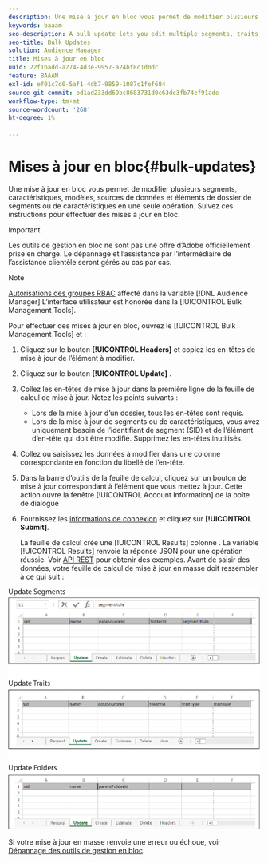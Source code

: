 ```yaml
---
description: Une mise à jour en bloc vous permet de modifier plusieurs segments, caractéristiques, modèles, sources de données et éléments de dossier de segments ou de caractéristiques en une seule opération. Suivez ces instructions pour effectuer des mises à jour en bloc.
keywords: baaam
seo-description: A bulk update lets you edit multiple segments, traits, models, data sources, and segment or trait folder elements in a single operation. Follow these instructions to make bulk updates.
seo-title: Bulk Updates
solution: Audience Manager
title: Mises à jour en bloc
uuid: 22f1badd-a274-4d3e-9957-a24bf8c1d0dc
feature: BAAAM
exl-id: ef01c7d0-5af1-4db7-9859-1087c1fef684
source-git-commit: bd1ad233dd69bc8683731d0c63dc3fb74ef91ade
workflow-type: tm+mt
source-wordcount: '268'
ht-degree: 1%

---
```


# Mises à jour en bloc{#bulk-updates}

Une mise à jour en bloc vous permet de modifier plusieurs segments, caractéristiques, modèles, sources de données et éléments de dossier de segments ou de caractéristiques en une seule opération. Suivez ces instructions pour effectuer des mises à jour en bloc.

>[!IMPORTANT]
>
>Les outils de gestion en bloc ne sont pas une offre d’Adobe officiellement prise en charge. Le dépannage et l’assistance par l’intermédiaire de l’assistance clientèle seront gérés au cas par cas.

<!-- 

t_bulk_updates.xml

 -->

>[!NOTE]
>
>[Autorisations des groupes RBAC](../../features/administration/administration-overview.md) affecté dans la variable [!DNL Audience Manager] L’interface utilisateur est honorée dans la [!UICONTROL Bulk Management Tools].

Pour effectuer des mises à jour en bloc, ouvrez le [!UICONTROL Bulk Management Tools] et :

1. Cliquez sur le bouton **[!UICONTROL Headers]** et copiez les en-têtes de mise à jour de l’élément à modifier.
2. Cliquez sur le bouton **[!UICONTROL Update]** .
3. Collez les en-têtes de mise à jour dans la première ligne de la feuille de calcul de mise à jour. Notez les points suivants :

   * Lors de la mise à jour d’un dossier, tous les en-têtes sont requis.
   * Lors de la mise à jour de segments ou de caractéristiques, vous avez uniquement besoin de l’identifiant de segment (SID) et de l’élément d’en-tête qui doit être modifié. Supprimez les en-têtes inutilisés.

4. Collez ou saisissez les données à modifier dans une colonne correspondante en fonction du libellé de l’en-tête.
5. Dans la barre d’outils de la feuille de calcul, cliquez sur un bouton de mise à jour correspondant à l’élément que vous mettez à jour.
Cette action ouvre la fenêtre [!UICONTROL Account Information] de la boîte de dialogue

6. Fournissez les [informations de connexion](../../reference/bulk-management-tools/bulk-management-intro.md#auth-reqs) et cliquez sur **[!UICONTROL Submit]**.

   La feuille de calcul crée une [!UICONTROL Results] colonne . La variable [!UICONTROL Results] renvoie la réponse JSON pour une opération réussie. Voir [API REST](../../api/rest-api-main/rest-api-main.md) pour obtenir des exemples. Avant de saisir des données, votre feuille de calcul de mise à jour en masse doit ressembler à ce qui suit :

![](assets/update.png)

Si votre mise à jour en masse renvoie une erreur ou échoue, voir [Dépannage des outils de gestion en bloc](../../reference/bulk-management-tools/bulk-troubleshooting.md).
